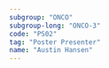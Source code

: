 ```yaml
---
subgroup: "ONCO"
subgroup-long: "ONCO-3"
code: "PS02"
tag: "Poster Presenter"
name: "Austin Hansen"
---
```

